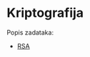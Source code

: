 # Kriptografija

Popis zadataka:
- [RSA](https://github.com/fnovak22/ctf-zavrsni/tree/main/Zadaci/Kriptografija/RSA)
